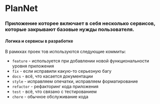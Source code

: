 # PlanNet 
### Приложение которее включает в себя несколько сервисов, которые закрывают базовые нужды пользователя. 

#### Логика и сервисы в разработке

В рамкках проек тов используются следующие коммиты: 
 - `feature` - используется при добавлении новой функциональности уровня приложения
 - `fix` - если исправили какую-то серьезную багу
 - `docs` - всё, что касается документации
 - `style` - исправляем опечатки, исправляем форматирование
 - `refactor` - рефакторинг кода приложения
 - `test` - всё, что связано с тестированием
 - `chore` - обычное обслуживание кода
